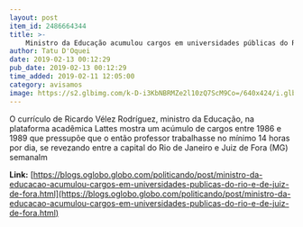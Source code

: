 ```yaml
---
layout: post
item_id: 2486664344
title: >-
    Ministro da Educação acumulou cargos em universidades públicas do Rio e de Juiz de Fora
author: Tatu D'Oquei
date: 2019-02-13 00:12:29
pub_date: 2019-02-13 00:12:29
time_added: 2019-02-11 12:05:00
category: avisamos
image: https://s2.glbimg.com/k-D-i3KbNBRMZe2l10zQ7ScM9Co=/640x424/i.glbimg.com/og/ig/infoglobo1/f/original/2019/02/11/velez2.jpg
---
```


O currículo de Ricardo Vélez Rodríguez, ministro da Educação, na plataforma acadêmica Lattes mostra um acúmulo de cargos entre 1986 e 1989 que pressupõe que o então professor trabalhasse no mínimo 14 horas por dia, se revezando entre a capital do Rio de Janeiro e Juiz de Fora (MG) semanalm

**Link:** [https://blogs.oglobo.globo.com/politicando/post/ministro-da-educacao-acumulou-cargos-em-universidades-publicas-do-rio-e-de-juiz-de-fora.html](https://blogs.oglobo.globo.com/politicando/post/ministro-da-educacao-acumulou-cargos-em-universidades-publicas-do-rio-e-de-juiz-de-fora.html)


